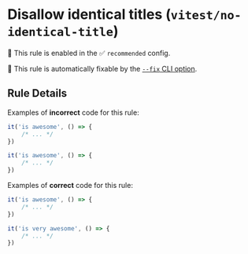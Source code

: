 # Disallow identical titles (`vitest/no-identical-title`)

💼 This rule is enabled in the ✅ `recommended` config.

🔧 This rule is automatically fixable by the [`--fix` CLI option](https://eslint.org/docs/latest/user-guide/command-line-interface#--fix).

<!-- end auto-generated rule header -->

## Rule Details

Examples of **incorrect** code for this rule:

```js
it('is awesome', () => {
	/* ... */
})

it('is awesome', () => {
	/* ... */
})
```

Examples of **correct** code for this rule:

```js
it('is awesome', () => {
	/* ... */
})

it('is very awesome', () => {
	/* ... */
})
```
